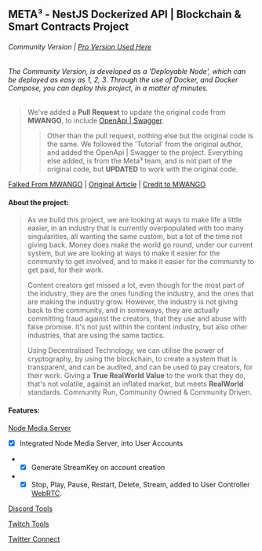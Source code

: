 ## META³ - NestJS Dockerized API | Blockchain & Smart Contracts Project
###### Community Version | [Pro Version Used Here](https://metacubic.org)
###### The Community Version, is developed as a 'Deployable Node', which can be deployed as easy as 1, 2, 3. Through the use of Docker, and Docker Compose, you can deploy this project, in a matter of minutes.

> We've added a **Pull Request** to update the original code from **MWANGO**, to include [OpenApi | Swagger](https://swagger.io/specification/).
> > Other than the pull request, nothing else but the original code is the same. We followed the 'Tutorial' from the original author, and added the OpenApi | Swagger to the project.
> > Everything else added, is from the Meta³ team, and is not part of the original code, but **UPDATED** to work with the original code.
> 
[Falked From MWANGO](https://github.com/mwanago/nestjs-dockerized) | [Original Article](https://wanago.io/courses/api-with-nestjs/) | [Credit to MWANGO](https://wanago.io)

#### About the project:
> As we build this project, we are looking at ways to make life a little easier, in an industry that is currently overpopulated with too many singularities, all wanting the same custom, but a lot of the time not giving back.
> Money does make the world go round, under our current system, but we are looking at ways to make it easier for the community to get involved, and to make it easier for the community to get paid, for their work.
> 
> Content creators get missed a lot, even though for the most part of the industry, they are the ones funding the industry, and the ones that are making the industry grow. However, the industry is not giving back to the community, 
> and in someways, they are actually committing fraud against the creators, that they use and abuse with false promise. It's not just within the content industry, but also other industries, that are using the same tactics.
> 
> Using Decentralised Technology, we can utilise the power of cryptography, by using the blockchain, to create a system that is transparent, and can be audited, and can be used to pay creators, 
> for their work. Giving a **True RealWorld Value** to the work that they do, that's not volatile, against an inflated market, but meets **RealWorld** standards. Community Run, Community Owned & Community Driven.

#### Features:
[Node Media Server](https://github.com/illuspas/Node-Media-Server)
- [X] Integrated Node Media Server, into User Accounts
- - [X] Generate StreamKey on account creation
- - [X] Stop, Play, Pause, Restart, Delete, Stream, added to User Controller [WebRTC](https://webrtc.org/).

[Discord Tools](https://discord.com/)

[Twitch Tools](https://www.twitch.tv/)

[Twitter Connect](https://twitter.com/)

